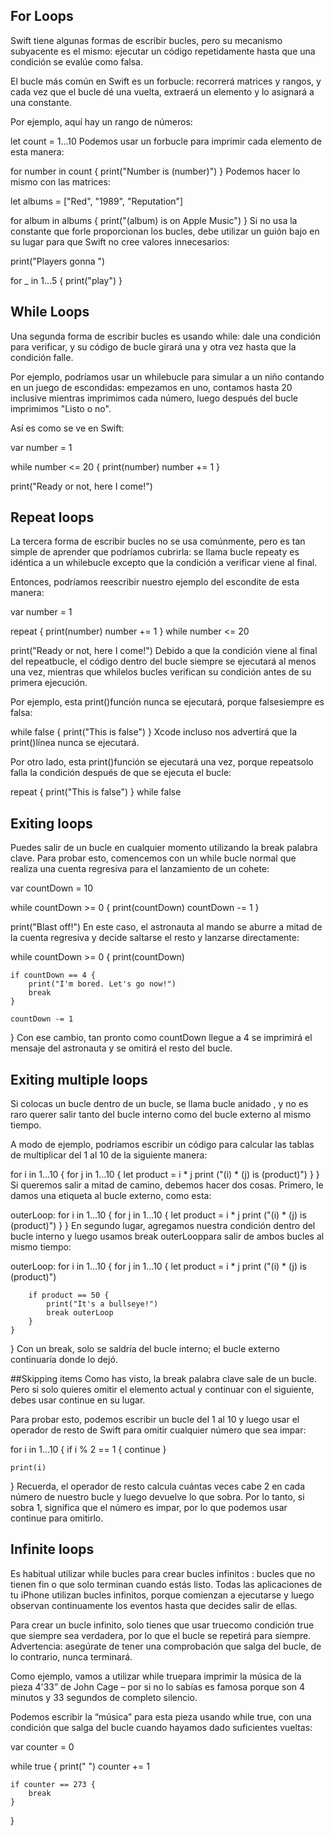 ## For Loops
Swift tiene algunas formas de escribir bucles, pero su mecanismo subyacente es el mismo: ejecutar un código repetidamente hasta que una condición se evalúe como falsa.

El bucle más común en Swift es un forbucle: recorrerá matrices y rangos, y cada vez que el bucle dé una vuelta, extraerá un elemento y lo asignará a una constante.

Por ejemplo, aquí hay un rango de números:

let count = 1...10
Podemos usar un forbucle para imprimir cada elemento de esta manera:

for number in count {
    print("Number is \(number)")
}
Podemos hacer lo mismo con las matrices:

let albums = ["Red", "1989", "Reputation"]

for album in albums {
    print("\(album) is on Apple Music")
}
Si no usa la constante que forle proporcionan los bucles, debe utilizar un guión bajo en su lugar para que Swift no cree valores innecesarios:

print("Players gonna ")

for _ in 1...5 {
    print("play")
}

##  While Loops
Una segunda forma de escribir bucles es usando while: dale una condición para verificar, y su código de bucle girará una y otra vez hasta que la condición falle.

Por ejemplo, podríamos usar un whilebucle para simular a un niño contando en un juego de escondidas: empezamos en uno, contamos hasta 20 inclusive mientras imprimimos cada número, luego después del bucle imprimimos "Listo o no".

Así es como se ve en Swift:

var number = 1

while number <= 20 {
    print(number)
    number += 1
}

print("Ready or not, here I come!")


## Repeat loops
La tercera forma de escribir bucles no se usa comúnmente, pero es tan simple de aprender que podríamos cubrirla: se llama bucle repeaty es idéntica a un whilebucle excepto que la condición a verificar viene al final.

Entonces, podríamos reescribir nuestro ejemplo del escondite de esta manera:

var number = 1

repeat {
    print(number)
    number += 1
} while number <= 20

print("Ready or not, here I come!")
Debido a que la condición viene al final del repeatbucle, el código dentro del bucle siempre se ejecutará al menos una vez, mientras que whilelos bucles verifican su condición antes de su primera ejecución.

Por ejemplo, esta print()función nunca se ejecutará, porque falsesiempre es falsa:

while false {
    print("This is false")
}
Xcode incluso nos advertirá que la print()línea nunca se ejecutará.

Por otro lado, esta print()función se ejecutará una vez, porque repeatsolo falla la condición después de que se ejecuta el bucle:

repeat {
    print("This is false")
} while false

## Exiting loops
Puedes salir de un bucle en cualquier momento utilizando la break palabra clave. Para probar esto, comencemos con un while bucle normal que realiza una cuenta regresiva para el lanzamiento de un cohete:

var countDown = 10

while countDown >= 0 {
    print(countDown)
    countDown -= 1
}

print("Blast off!")
En este caso, el astronauta al mando se aburre a mitad de la cuenta regresiva y decide saltarse el resto y lanzarse directamente:

while countDown >= 0 {
    print(countDown)

    if countDown == 4 {
        print("I'm bored. Let's go now!")
        break
    }

    countDown -= 1
}
Con ese cambio, tan pronto como countDown llegue a 4 se imprimirá el mensaje del astronauta y se omitirá el resto del bucle.

## Exiting multiple loops
Si colocas un bucle dentro de un bucle, se llama bucle anidado , y no es raro querer salir tanto del bucle interno como del bucle externo al mismo tiempo.

A modo de ejemplo, podríamos escribir un código para calcular las tablas de multiplicar del 1 al 10 de la siguiente manera:

for i in 1...10 {
    for j in 1...10 {
        let product = i * j
        print ("\(i) * \(j) is \(product)")
    }
}
Si queremos salir a mitad de camino, debemos hacer dos cosas. Primero, le damos una etiqueta al bucle externo, como esta:

outerLoop: for i in 1...10 {
    for j in 1...10 {
        let product = i * j
        print ("\(i) * \(j) is \(product)")
    }
}
En segundo lugar, agregamos nuestra condición dentro del bucle interno y luego usamos break outerLooppara salir de ambos bucles al mismo tiempo:

outerLoop: for i in 1...10 {
    for j in 1...10 {
        let product = i * j
        print ("\(i) * \(j) is \(product)")

        if product == 50 {
            print("It's a bullseye!")
            break outerLoop
        }
    }
}
Con un break, solo se saldría del bucle interno; el bucle externo continuaría donde lo dejó.

##Skipping items
Como has visto, la break palabra clave sale de un bucle. Pero si solo quieres omitir el elemento actual y continuar con el siguiente, debes usar continue en su lugar.

Para probar esto, podemos escribir un bucle del 1 al 10 y luego usar el operador de resto de Swift para omitir cualquier número que sea impar:

for i in 1...10 {
    if i % 2 == 1 {
        continue
    }

    print(i)
}
Recuerda, el operador de resto calcula cuántas veces cabe 2 en cada número de nuestro bucle y luego devuelve lo que sobra. Por lo tanto, si sobra 1, significa que el número es impar, por lo que podemos usar continue para omitirlo.

## Infinite loops
Es habitual utilizar while bucles para crear bucles infinitos : bucles que no tienen fin o que solo terminan cuando estás listo. Todas las aplicaciones de tu iPhone utilizan bucles infinitos, porque comienzan a ejecutarse y luego observan continuamente los eventos hasta que decides salir de ellas.

Para crear un bucle infinito, solo tienes que usar truecomo condición true que siempre sea verdadera, por lo que el bucle se repetirá para siempre. Advertencia: asegúrate de tener una comprobación que salga del bucle, de lo contrario, nunca terminará.

Como ejemplo, vamos a utilizar while truepara imprimir la música de la pieza 4'33” de John Cage – por si no lo sabías es famosa porque son 4 minutos y 33 segundos de completo silencio.

Podemos escribir la “música” para esta pieza usando while true, con una condición que salga del bucle cuando hayamos dado suficientes vueltas:

var counter = 0

while true {
    print(" ")
    counter += 1

    if counter == 273 {
        break
    }
}
